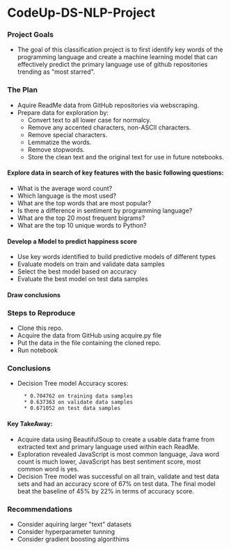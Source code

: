 # CodeUp-DS-NLP-Project
 
### Project Goals 
* The goal of this classification project is to first identify key words of the programming language and create a machine learning model that can effectively predict the primary language use of github repositories trending as "most starred".

### The Plan
* Aquire ReadMe data from GitHub repositories via webscraping.
* Prepare data for exploration by:
    * Convert text to all lower case for normalcy.
    * Remove any accented characters, non-ASCII characters.
    * Remove special characters.
    * Lemmatize the words.
    * Remove stopwords.
    * Store the clean text and the original text for use in future notebooks.
#### Explore data in search of key features with the basic following questions:
* What is the average word count?
* Which language is the most used?
* What are the top words that are most popular?
* Is there a difference in sentiment by programming language?
* What are the top 20 most frequent bigrams?
* What are the top 10 unique words to Python?
#### Develop a Model to predict happiness score
* Use key words identified to build predictive models of different types
* Evaluate models on train and validate data samples
* Select the best model based on accuracy
* Evaluate the best model on test data samples
#### Draw conclusions

### Steps to Reproduce
* Clone this repo.
* Acquire the data from GitHub using acquire.py file
* Put the data in the file containing the cloned repo.
* Run notebook
### Conclusions
* Decision Tree model Accuracy scores:
    
        * 0.704762 on training data samples
        * 0.637363 on validate data samples
        * 0.671052 on test data samples
        
#### Key TakeAway:
* Acquire data using BeautifulSoup to create a usable data frame from extracted text and primary language used within each ReadMe.
* Exploration revealed JavaScript is most common language, Java word count is much lower, JavaScript has best sentiment score, most common word is yes.
* Decision Tree model was successful on all train, validate and test data sets and had an accuracy score of 67% on test data. The final model beat the baseline of 45% by 22% in terms of accuracy score.
### Recommendations

   * Consider aquiring larger "text" datasets
   * Consider hyperparameter tunning
   * Consider gradient boosting algorithims